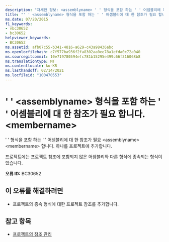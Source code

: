 ```yaml
---
description: "자세한 정보: <assemblyname> ' ' 형식을 포함 하는 ' ' 어셈블리에 대 한 참조가 필요 합니다. <membername>"
title: "' ' <assemblyname> 형식을 포함 하는 ' ' 어셈블리에 대 한 참조가 필요 합니다. <membername>"
ms.date: 07/20/2015
f1_keywords:
- vbc30652
- bc30652
helpviewer_keywords:
- BC30652
ms.assetid: afb07c55-b341-4816-a629-c43a98436abc
ms.openlocfilehash: c7f577ba936f2fa8302aa0ee78a1efda0c72a040
ms.sourcegitcommit: 10e719780594efc781b15295e499c66f316068b8
ms.translationtype: MT
ms.contentlocale: ko-KR
ms.lasthandoff: 02/14/2021
ms.locfileid: "100470553"
---
```

# <a name="reference-required-to-assembly-assemblyname-containing-the-type-membername"></a>' ' \<assemblyname> 형식을 포함 하는 ' ' 어셈블리에 대 한 참조가 필요 합니다. \<membername>

' ' 형식을 포함 하는 ' ' 어셈블리에 대 한 참조가 필요 \<assemblyname> \<membername> 합니다. 하나를 프로젝트에 추가합니다.  
  
 프로젝트에는 프로젝트 참조에 포함되지 않은 어셈블리와 다른 형식에 종속되는 형식이 있습니다.  
  
 **오류 ID:** BC30652  
  
## <a name="to-correct-this-error"></a>이 오류를 해결하려면  
  
- 프로젝트의 종속 형식에 대한 프로젝트 참조를 추가합니다.  
  
## <a name="see-also"></a>참고 항목

- [프로젝트의 참조 관리](/visualstudio/ide/managing-references-in-a-project)
